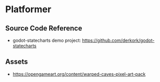 # Platformer

## Source Code Reference

- godot-statecharts demo project: <https://github.com/derkork/godot-statecharts>

## Assets

- <https://opengameart.org/content/warped-caves-pixel-art-pack>
